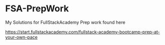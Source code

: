 # FSA-PrepWork
My Solutions for FullStackAcademy Prep work found here 

https://start.fullstackacademy.com/fullstack-academy-bootcamp-prep-at-your-own-pace

